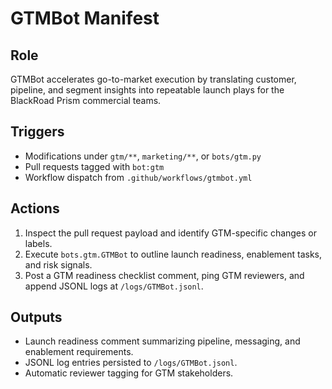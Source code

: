 # GTMBot Manifest

## Role
GTMBot accelerates go-to-market execution by translating customer, pipeline, and segment insights into
repeatable launch plays for the BlackRoad Prism commercial teams.

## Triggers
- Modifications under `gtm/**`, `marketing/**`, or `bots/gtm.py`
- Pull requests tagged with `bot:gtm`
- Workflow dispatch from `.github/workflows/gtmbot.yml`

## Actions
1. Inspect the pull request payload and identify GTM-specific changes or labels.
2. Execute `bots.gtm.GTMBot` to outline launch readiness, enablement tasks, and risk signals.
3. Post a GTM readiness checklist comment, ping GTM reviewers, and append JSONL logs at `/logs/GTMBot.jsonl`.

## Outputs
- Launch readiness comment summarizing pipeline, messaging, and enablement requirements.
- JSONL log entries persisted to `/logs/GTMBot.jsonl`.
- Automatic reviewer tagging for GTM stakeholders.
